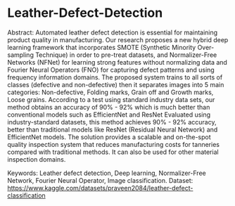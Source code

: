 # Leather-Defect-Detection

Abstract:
Automated leather defect detection is essential for maintaining product quality in manufacturing. Our research proposes a new hybrid deep learning framework that incorporates SMOTE (Synthetic Minority Over-sampling Technique) in order to pre-treat datasets, and Normalizer-Free Networks (NFNet) for learning strong features without normalizing data and Fourier Neural Operators (FNO) for capturing defect patterns and using frequency information domains. The proposed system trains to all sorts of classes (defective and non-defective) then it separates images into 5 main categories: Non-defective, Folding marks, Grain off and Growth marks, Loose grains. According to a test using standard industry data sets, our method obtains an accuracy of 90% - 92% which is much better than conventional models such as EfficientNet and ResNet Evaluated using industry-standard datasets, this method achieves 90% - 92% accuracy, better than traditional models like ResNet (Residual  Neural Network) and EfficientNet models. The solution provides a scalable and on-the-spot quality inspection system that reduces manufacturing costs for tanneries compared with traditional methods. It can also be used for other material inspection domains.

Keywords: Leather defect detection, Deep learning, Normalizer-Free Network, Fourier Neural Operator, Image classification.
Dataset: https://www.kaggle.com/datasets/praveen2084/leather-defect-classification
